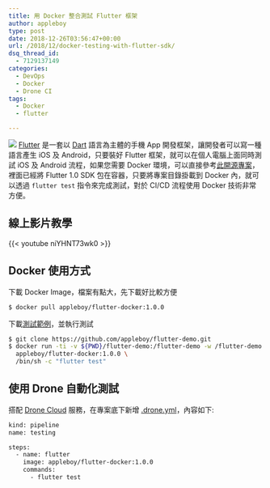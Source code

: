 ```yaml
---
title: 用 Docker 整合測試 Flutter 框架
author: appleboy
type: post
date: 2018-12-26T03:56:47+00:00
url: /2018/12/docker-testing-with-flutter-sdk/
dsq_thread_id:
  - 7129137149
categories:
  - DevOps
  - Docker
  - Drone CI
tags:
  - Docker
  - flutter

---
```

[![][1]][2] [Flutter][3] 是一套以 [Dart][4] 語言為主體的手機 App 開發框架，讓開發者可以寫一種語言產生 iOS 及 Android，只要裝好 Flutter 框架，就可以在個人電腦上面同時測試 iOS 及 Android 流程，如果您需要 Docker 環境，可以直接參考[此開源專案][5]，裡面已經將 Flutter 1.0 SDK 包在容器，只要將專案目錄掛載到 Docker 內，就可以透過 `flutter test` 指令來完成測試，對於 CI/CD 流程使用 Docker 技術非常方便。 

<!--more-->

## 線上影片教學

{{< youtube niYHNT73wk0 >}}

## Docker 使用方式 

下載 Docker Image，檔案有點大，先下載好比較方便 

```bash
$ docker pull appleboy/flutter-docker:1.0.0
```

下載[測試範例][6]，並執行測試

```bash
$ git clone https://github.com/appleboy/flutter-demo.git
$ docker run -ti -v ${PWD}/flutter-demo:/flutter-demo -w /flutter-demo \
  appleboy/flutter-docker:1.0.0 \
  /bin/sh -c "flutter test"
```

## 使用 Drone 自動化測試

搭配 [Drone Cloud][7] 服務，在專案底下新增 [.drone.yml][8]，內容如下: 

```bash
kind: pipeline
name: testing

steps:
  - name: flutter
    image: appleboy/flutter-docker:1.0.0
    commands:
      - flutter test
```

 [1]: https://lh3.googleusercontent.com/REguGdEy6qgmZyU7hNscYxXV1lGzSTioUb_cBe4uVLdBNUxL2Y9oNwx2J8w6VU8BMcZhBOJoAI091l9lCJuueumNEef7ub75Dvrbl2ZC1Ri9QholsnccGd6txg9rbXP5oZoNIQVl_Fk=w700
 [2]: https://photos.google.com/share/AF1QipPVsiQNMhQf-l7rJBe-Ki9RMxMVz0x-xSDpayq967sskqwi2bzqgHBQyc9xaby8eA?key=b0xKVW5oSlEwZEl2b0FESUNDVFRGV2dYbkVPRVVB&source=ctrlq.org
 [3]: https://flutter.io
 [4]: https://www.dartlang.org/
 [5]: https://github.com/appleboy/flutter-docker
 [6]: https://github.com/appleboy/flutter-demo
 [7]: https://cloud.drone.io/
 [8]: https://github.com/appleboy/flutter-demo/blob/4b68b964c5eebde8daf393495e3cc705777aeca3/.drone.yml#L1
